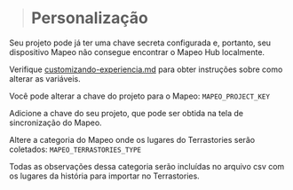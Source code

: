 ># Personalização

Seu projeto pode já ter uma chave secreta configurada e, portanto, seu dispositivo Mapeo não consegue encontrar o Mapeo Hub localmente.

Verifique [customizando-experiencia.md](../../customizando-experiencia.md "menção") para obter instruções sobre como alterar as variáveis.

Você pode alterar a chave do projeto para o Mapeo: `MAPEO_PROJECT_KEY`

Adicione a chave do seu projeto, que pode ser obtida na tela de sincronização do Mapeo.

Altere a categoria do Mapeo onde os lugares do Terrastories serão coletados: `MAPEO_TERRASTORIES_TYPE`

Todas as observações dessa categoria serão incluídas no arquivo csv com os lugares da história para importar no Terrastories.